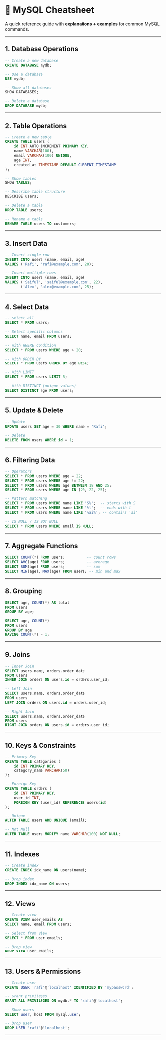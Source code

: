# 📘 MySQL Cheatsheet

A quick reference guide with **explanations + examples** for common MySQL commands.

---

## 1. Database Operations
```sql
-- Create a new database
CREATE DATABASE mydb;

-- Use a database
USE mydb;

-- Show all databases
SHOW DATABASES;

-- Delete a database
DROP DATABASE mydb;
```

---

## 2. Table Operations
```sql
-- Create a new table
CREATE TABLE users (
    id INT AUTO_INCREMENT PRIMARY KEY,
    name VARCHAR(100),
    email VARCHAR(100) UNIQUE,
    age INT,
    created_at TIMESTAMP DEFAULT CURRENT_TIMESTAMP
);

-- Show tables
SHOW TABLES;

-- Describe table structure
DESCRIBE users;

-- Delete a table
DROP TABLE users;

-- Rename a table
RENAME TABLE users TO customers;
```

---

## 3. Insert Data
```sql
-- Insert single row
INSERT INTO users (name, email, age)
VALUES ('Rafi', 'rafi@example.com', 20);

-- Insert multiple rows
INSERT INTO users (name, email, age)
VALUES ('Saiful', 'saiful@example.com', 22),
       ('Alex', 'alex@example.com', 25);
```

---

## 4. Select Data
```sql
-- Select all
SELECT * FROM users;

-- Select specific columns
SELECT name, email FROM users;

-- With WHERE condition
SELECT * FROM users WHERE age > 20;

-- With ORDER BY
SELECT * FROM users ORDER BY age DESC;

-- With LIMIT
SELECT * FROM users LIMIT 5;

-- With DISTINCT (unique values)
SELECT DISTINCT age FROM users;
```

---

## 5. Update & Delete
```sql
-- Update
UPDATE users SET age = 30 WHERE name = 'Rafi';

-- Delete
DELETE FROM users WHERE id = 1;
```

---

## 6. Filtering Data
```sql
-- Operators
SELECT * FROM users WHERE age = 22;
SELECT * FROM users WHERE age != 22;
SELECT * FROM users WHERE age BETWEEN 18 AND 25;
SELECT * FROM users WHERE age IN (20, 22, 25);

-- Pattern matching
SELECT * FROM users WHERE name LIKE 'S%';  -- starts with S
SELECT * FROM users WHERE name LIKE '%l';  -- ends with l
SELECT * FROM users WHERE name LIKE '%ai%'; -- contains 'ai'

-- IS NULL / IS NOT NULL
SELECT * FROM users WHERE email IS NULL;
```

---

## 7. Aggregate Functions
```sql
SELECT COUNT(*) FROM users;          -- count rows
SELECT AVG(age) FROM users;          -- average
SELECT SUM(age) FROM users;          -- sum
SELECT MIN(age), MAX(age) FROM users; -- min and max
```

---

## 8. Grouping
```sql
SELECT age, COUNT(*) AS total
FROM users
GROUP BY age;

SELECT age, COUNT(*)
FROM users
GROUP BY age
HAVING COUNT(*) > 1;
```

---

## 9. Joins
```sql
-- Inner Join
SELECT users.name, orders.order_date
FROM users
INNER JOIN orders ON users.id = orders.user_id;

-- Left Join
SELECT users.name, orders.order_date
FROM users
LEFT JOIN orders ON users.id = orders.user_id;

-- Right Join
SELECT users.name, orders.order_date
FROM users
RIGHT JOIN orders ON users.id = orders.user_id;
```

---

## 10. Keys & Constraints
```sql
-- Primary Key
CREATE TABLE categories (
    id INT PRIMARY KEY,
    category_name VARCHAR(50)
);

-- Foreign Key
CREATE TABLE orders (
    id INT PRIMARY KEY,
    user_id INT,
    FOREIGN KEY (user_id) REFERENCES users(id)
);

-- Unique
ALTER TABLE users ADD UNIQUE (email);

-- Not Null
ALTER TABLE users MODIFY name VARCHAR(100) NOT NULL;
```

---

## 11. Indexes
```sql
-- Create index
CREATE INDEX idx_name ON users(name);

-- Drop index
DROP INDEX idx_name ON users;
```

---

## 12. Views
```sql
-- Create view
CREATE VIEW user_emails AS
SELECT name, email FROM users;

-- Select from view
SELECT * FROM user_emails;

-- Drop view
DROP VIEW user_emails;
```

---

## 13. Users & Permissions
```sql
-- Create user
CREATE USER 'rafi'@'localhost' IDENTIFIED BY 'mypassword';

-- Grant privileges
GRANT ALL PRIVILEGES ON mydb.* TO 'rafi'@'localhost';

-- Show users
SELECT user, host FROM mysql.user;

-- Drop user
DROP USER 'rafi'@'localhost';
```

---
